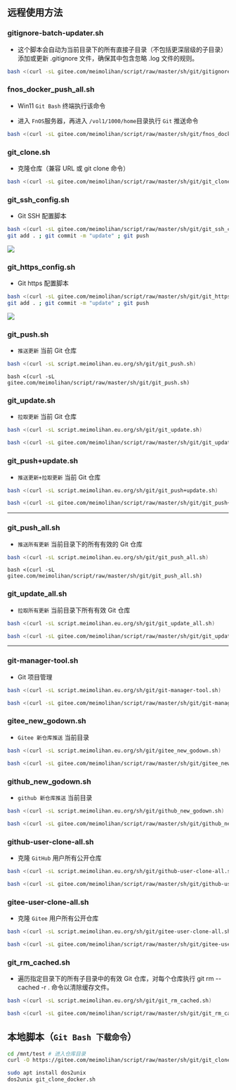 ## 远程使用方法

### gitignore-batch-updater.sh

- 这个脚本会自动为当前目录下的所有直接子目录（不包括更深层级的子目录）添加或更新 .gitignore 文件，确保其中包含忽略 .log 文件的规则。

```bash
bash <(curl -sL gitee.com/meimolihan/script/raw/master/sh/git/gitignore-batch-updater.sh)
```

### fnos_docker_push_all.sh

- Win11 `Git Bash` 终端执行该命令

- 进入 `FnOS`服务器，再进入 `/vol1/1000/home`目录执行 `Git` 推送命令

```bash
bash <(curl -sL gitee.com/meimolihan/script/raw/master/sh/git/fnos_docker_push_all.sh)
```

### git_clone.sh

- 克隆仓库（兼容 URL 或 git clone 命令）

```bash
bash <(curl -sL gitee.com/meimolihan/script/raw/master/sh/git/git_clone.sh)
```

### git_ssh_config.sh

- Git SSH 配置脚本

```bash
bash <(curl -sL gitee.com/meimolihan/script/raw/master/sh/git/git_ssh_config.sh) && \
git add . ; git commit -m "update" ; git push
```

![](https://file.meimolihan.eu.org/screenshot/git_ssh_config.webp)

### git_https_config.sh

- Git https 配置脚本

```bash
bash <(curl -sL gitee.com/meimolihan/script/raw/master/sh/git/git_https_config.sh) && \
git add . ; git commit -m "update" ; git push
```

![](https://file.meimolihan.eu.org/screenshot/git_https_config.webp)

### git_push.sh

- `推送更新` 当前 Git 仓库

```bash
bash <(curl -sL script.meimolihan.eu.org/sh/git/git_push.sh)
```

```
bash <(curl -sL gitee.com/meimolihan/script/raw/master/sh/git/git_push.sh)
```

### git_update.sh

- `拉取更新` 当前 Git 仓库

```bash
bash <(curl -sL script.meimolihan.eu.org/sh/git/git_update.sh)
```

```bash
bash <(curl -sL gitee.com/meimolihan/script/raw/master/sh/git/git_update.sh)
```

### git_push+update.sh

- `推送更新+拉取更新` 当前 Git 仓库

```bash
bash <(curl -sL script.meimolihan.eu.org/sh/git/git_push+update.sh)
```

```bash
bash <(curl -sL gitee.com/meimolihan/script/raw/master/sh/git/git_push+update.sh)
```

---

### git_push_all.sh

- `推送所有更新` 当前目录下的所有有效的 Git 仓库

```bash
bash <(curl -sL script.meimolihan.eu.org/sh/git/git_push_all.sh)
```

```
bash <(curl -sL gitee.com/meimolihan/script/raw/master/sh/git/git_push_all.sh)
```

### git_update_all.sh

- `拉取所有更新` 当前目录下所有有效 Git 仓库

```bash
bash <(curl -sL script.meimolihan.eu.org/sh/git/git_update_all.sh)
```

```bash
bash <(curl -sL gitee.com/meimolihan/script/raw/master/sh/git/git_update_all.sh)
```

---

### git-manager-tool.sh

- Git 项目管理

```bash
bash <(curl -sL script.meimolihan.eu.org/sh/git/git-manager-tool.sh)
```

```bash
bash <(curl -sL gitee.com/meimolihan/script/raw/master/sh/git/git-manager-tool.sh)
```

### gitee_new_godown.sh

- `Gitee 新仓库推送` 当前目录

```bash
bash <(curl -sL script.meimolihan.eu.org/sh/git/gitee_new_godown.sh)
```

```bash
bash <(curl -sL gitee.com/meimolihan/script/raw/master/sh/git/gitee_new_godown.sh)
```

### github_new_godown.sh

- `github 新仓库推送` 当前目录

```bash
bash <(curl -sL script.meimolihan.eu.org/sh/git/github_new_godown.sh)
```

```bash
bash <(curl -sL gitee.com/meimolihan/script/raw/master/sh/git/github_new_godown.sh)
```

### github-user-clone-all.sh

- 克隆 `GitHub` 用户所有公开仓库

```bash
bash <(curl -sL script.meimolihan.eu.org/sh/git/github-user-clone-all.sh)
```

```bash
bash <(curl -sL gitee.com/meimolihan/script/raw/master/sh/git/github-user-clone-all.sh)
```

### gitee-user-clone-all.sh

- 克隆 `Gitee` 用户所有公开仓库

```bash
bash <(curl -sL script.meimolihan.eu.org/sh/git/gitee-user-clone-all.sh)
```

```bash
bash <(curl -sL gitee.com/meimolihan/script/raw/master/sh/git/gitee-user-clone-all.sh)
```

### git_rm_cached.sh

- 遍历指定目录下的所有子目录中的有效 Git 仓库，对每个仓库执行 git rm --cached -r . 命令以清除缓存文件。

```bash
bash <(curl -sL script.meimolihan.eu.org/sh/git/git_rm_cached.sh)
```

```bash
bash <(curl -sL gitee.com/meimolihan/script/raw/master/sh/git/git_rm_cached.sh)
```

## 本地脚本（`Git Bash 下载命令`）

```bash
cd /mnt/test # 进入仓库目录
curl -O https://gitee.com/meimolihan/script/raw/master/sh/git/git_clone_docker.sh && chmod +x git_clone_docker.sh && bash git_clone_docker.sh

sudo apt install dos2unix
dos2unix git_clone_docker.sh
```
